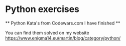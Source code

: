 # Python exercises
** Python Kata's from Codewars.com I have finished **

You can find them solved on my website https://www.enigma14.eu/martin/blog/category/python/